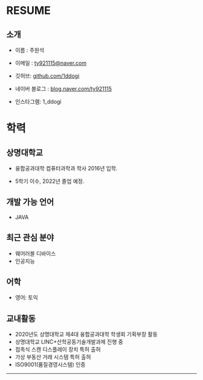 # RESUME

## 소개
- 이름 : 주원석

- 이메일 : ty921115@naver.com
- 깃허브: [github.com/1ddogi](https://github.com/1ddogi)
- 네이버 블로그 : [blog.naver.com/ty921115](https://blog.naver.com/ty921115)
- 인스타그램: 1_ddogi

# 학력

## 상명대학교

- 융합공과대학 컴퓨터과학과 학사 2016년 입학.

- 5학기 이수, 2022년 졸업 예정.

## 개발 가능 언어
- JAVA

## 최근 관심 분야
- 웨어러블 디바이스
- 인공지능

## 어학
- 영어: 토익 

## 교내활동
- 2020년도 상명대학교 제4대 융합공과대학 학생회 기획부장 활동
- 상명대학교 LINC+산학공동기술개발과제 진행 중
- 접촉식 스캔 디스플레이 장치 특허 출허
- 가상 부동산 거래 시스템 특허 출허
- ISO9001(품질경영시스템) 인증

---
